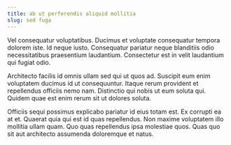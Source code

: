 ```yaml
---
title: ab ut perferendis aliquid mollitia
slug: sed fuga
---
```


Vel consequatur voluptatibus. Ducimus et voluptate consequatur tempora dolorem iste. Id neque iusto. Consequatur pariatur neque blanditiis odio necessitatibus praesentium laudantium. Consectetur est in velit laudantium qui fugiat odio.

Architecto facilis id omnis ullam sed qui ut quos ad. Suscipit eum enim voluptatem ducimus id ut consequuntur. Itaque rerum provident et repellendus officiis nemo nam. Distinctio qui nobis ut eum soluta qui. Quidem quae est enim rerum sit ut dolores soluta.

Officiis sequi possimus explicabo pariatur id eius totam est. Ex corrupti ea at et. Quaerat quia qui est id quas repellendus. Non maxime voluptatem illo mollitia ullam quam. Quo quas repellendus ipsa molestiae quos. Quas quo sit aut architecto assumenda doloremque et natus.
